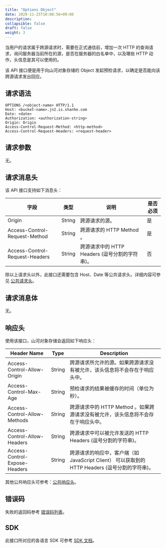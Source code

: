```yaml
---
title: "Options Object"
date: 2020-11-25T10:08:56+09:00
description:
collapsible: false
draft: false
weight: 3
---
```


当用户的请求属于跨源请求时，需要在正式通信前，增加一次 HTTP 的查询请求，询问服务器当前所在的源，是否在服务器的白名单中，以及哪些 HTTP 动作，头信息是其可以使用的。

该 API 接口便是用于向山河对象存储的 Object 发起预检请求，以确定是否能向该跨源请求发出回应。

## 请求语法

```http
OPTIONS /<object-name> HTTP/1.1
Host: <bucket-name>.jn2.is.shanhe.com
Date: <date>
Authorization: <authorization-string>
Origin: Origin
Access-Control-Request-Method: <http-method>
Access-Control-Request-Headers: <request-header>
```

## 请求参数

无。

## 请求消息头

该 API 接口支持如下消息头：

| 字段 | 类型 | 说明 | 是否必须 |
| --- | --- | --- | --- |
| Origin | String | 跨源请求的源。 | 是 |
| Access-Control-Request-Method | String | 跨源请求的 HTTP Method 。 | 是 |
| Access-Control-Request-Headers | String | 跨源请求中的 HTTP Headers (逗号分割的字符串)。 | 否 |

除以上请求头以外，此接口还需要包含 Host、Date 等公共请求头。详细内容可参见 [公共请求头](/storage/object-storage/api/common_header/#请求头字段-request-header)。

## 请求消息体

无。

## 响应头

使用该接口，山河对象存储会返回如下响应头：

| Header Name | Type | Description |
| --- | --- | --- |
| Access-Control-Allow-Origin | String | 跨源请求所允许的源。如果跨源请求没有被允许，该头信息将不会存在于响应头中。 |
| Access-Control-Max-Age | String | 预检请求的结果被缓存的时间（单位为秒）。 |
| Access-Control-Allow-Methods | String | 跨源请求中的 HTTP Method 。如果跨源请求没有被允许，该头信息将不会存在于响应头中。 |
| Access-Control-Allow-Headers | String | 跨源请求中可以被允许发送的 HTTP Headers (逗号分割的字符串)。 |
| Access-Control-Expose-Headers | String | 跨源请求的响应中，客户端（如 JavaScript Client） 可以获取到的 HTTP Headers (逗号分割的字符串)。 |

其他公共响应头可参考：[公共响应头](/storage/object-storage/api/common_header/#响应头字段-response-header)。

## 错误码

失败的返回码参考 [错误码列表](/storage/object-storage/api/error_code/#错误码列表)。

## SDK

此接口所对应的各语言 SDK 可参考 [SDK 文档](/storage/object-storage/sdk/)。
